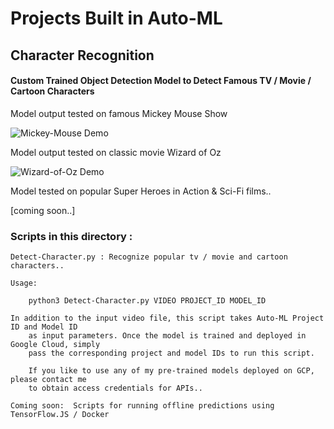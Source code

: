 
# Projects Built in Auto-ML

## Character Recognition

#### Custom Trained Object Detection Model to Detect Famous TV / Movie / Cartoon Characters

Model output tested on famous Mickey Mouse Show

![Mickey-Mouse Demo](demos/mickey-mouse.gif)

Model output tested on classic movie Wizard of Oz 

![Wizard-of-Oz Demo](demos/wizard-of-oz.gif)

Model tested on popular Super Heroes in Action & Sci-Fi films..

[coming soon..]

### Scripts in this directory :

	Detect-Character.py : Recognize popular tv / movie and cartoon characters..

	Usage:

		python3 Detect-Character.py VIDEO PROJECT_ID MODEL_ID
	
	In addition to the input video file, this script takes Auto-ML Project ID and Model ID
        as input parameters. Once the model is trained and deployed in Google Cloud, simply
        pass the corresponding project and model IDs to run this script.

        If you like to use any of my pre-trained models deployed on GCP, please contact me
        to obtain access credentials for APIs..

	Coming soon:  Scripts for running offline predictions using TensorFlow.JS / Docker


